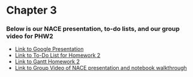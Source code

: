 # Chapter 3
### Below is our NACE presentation, to-do lists, and our group video for PHW2

- <a href="https://docs.google.com/presentation/d/1l_DLsdmOb8nfuad86VuAHNBtRZ5LF3nL/edit?usp=drive_link&ouid=110279204326290698012&rtpof=true&sd=true" rel="noopener noreferrer" target="_blank">Link to Google Presentation</a>
- <a href="https://docs.google.com/spreadsheets/d/1m6lYadvMnZPBgJXW27VvjRJ5EbC9XG_hH1L2ubmOjGU/edit?usp=drive_link" rel="noopener noreferrer" target="_blank">Link to To-Do List for Homework 2</a>
- <a href="https://docs.google.com/spreadsheets/d/1bW758QWkbRTRg_jyuF9IZHmRc2kEkgaI/edit?usp=drive_link&ouid=110279204326290698012&rtpof=true&sd=true" rel="noopener noreferrer" target="_blank">Link to Gantt Homework 2</a>
- <a href="https://drive.google.com/file/d/1R9k71kGDLeXqyozqFyWaVNHNGXh110J4/view?usp=drive_link" rel="noopener noreferrer" target="_blank">Link to Group Video of NACE presentation and notebook walkthrough</a>


